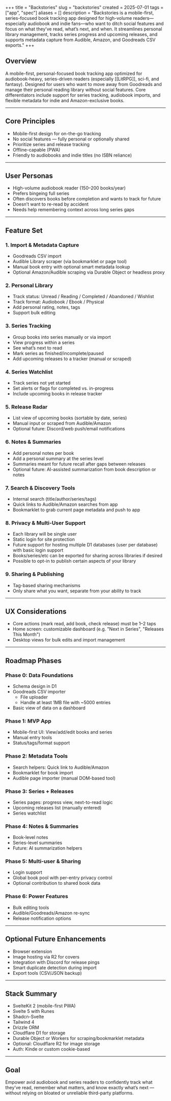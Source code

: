 +++
title = "Backstories"
slug = "backstories"
created = 2025-07-01
tags = ["app", "spec"]
aliases = []
description = "Backstories is a mobile-first, series-focused book tracking app designed for high-volume readers—especially audiobook and indie fans—who want to ditch social features and focus on what they’ve read, what’s next, and when. It streamlines personal library management, tracks series progress and upcoming releases, and supports metadata capture from Audible, Amazon, and Goodreads CSV exports."
+++

## Overview
A mobile-first, personal-focused book tracking app optimized for audiobook-heavy, series-driven readers (especially [[LitRPG]], sci-fi, and fantasy). Designed for users who want to move away from Goodreads and manage their personal reading library without social features. Core differentiators include support for series tracking, audiobook imports, and flexible metadata for indie and Amazon-exclusive books.

---

## Core Principles
- Mobile-first design for on-the-go tracking
- No social features — fully personal or optionally shared
- Prioritize series and release tracking
- Offline-capable (PWA)
- Friendly to audiobooks and indie titles (no ISBN reliance)

---

## User Personas
- High-volume audiobook reader (150–200 books/year)
- Prefers bingeing full series
- Often discovers books before completion and wants to track for future
- Doesn’t want to re-read by accident
- Needs help remembering context across long series gaps

---

## Feature Set

### 1. Import & Metadata Capture
- Goodreads CSV import
- Audible Library scraper (via bookmarklet or page tool)
- Manual book entry with optional smart metadata lookup
- Optional Amazon/Audible scraping via Durable Object or headless proxy

### 2. Personal Library
- Track status: Unread / Reading / Completed / Abandoned / Wishlist
- Track format: Audiobook / Ebook / Physical
- Add personal rating, notes, tags
- Support bulk editing

### 3. Series Tracking
- Group books into series manually or via import
- View progress within a series
- See what’s next to read
- Mark series as finished/incomplete/paused
- Add upcoming releases to a tracker (manual or scraped)

### 4. Series Watchlist
- Track series not yet started
- Set alerts or flags for completed vs. in-progress
- Include upcoming books in release tracker

### 5. Release Radar
- List view of upcoming books (sortable by date, series)
- Manual input or scraped from Audible/Amazon
- Optional future: Discord/web push/email notifications

### 6. Notes & Summaries
- Add personal notes per book
- Add a personal summary at the series level
- Summaries meant for future recall after gaps between releases
- Optional future: AI-assisted summarization from book description or notes

### 7. Search & Discovery Tools
- Internal search (title/author/series/tags)
- Quick links to Audible/Amazon searches from app
- Bookmarklet to grab current page metadata and push to app

### 8. Privacy & Multi-User Support
- Each library will be single user
- Static login for site protection
- Future support for hosting multiple D1 databases (user per database) with basic login support
- Books/series/etc can be exported for sharing across libraries if desired
- Possible to opt-in to publish certain aspects of your library

### 9. Sharing & Publishing
- Tag-based sharing mechanisms
- Only share what you want, separate from your ability to track

---

## UX Considerations
- Core actions (mark read, add book, check release) must be 1–2 taps
- Home screen: customizable dashboard (e.g. "Next in Series", "Releases This Month")
- Desktop views for bulk edits and import management

---

## Roadmap Phases

### Phase 0: Data Foundations
- Schema design in D1
- Goodreads CSV importer
	- File uploader
	- Handle at least 1MB file with ~5000 entries
- Basic view of data on a dashboard

### Phase 1: MVP App
- Mobile-first UI: View/add/edit books and series
- Manual entry tools
- Status/tags/format support

### Phase 2: Metadata Tools
- Search helpers: Quick link to Audible/Amazon
- Bookmarklet for book import
- Audible page importer (manual DOM-based tool)

### Phase 3: Series + Releases
- Series pages: progress view, next-to-read logic
- Upcoming releases list (manually entered)
- Series watchlist

### Phase 4: Notes & Summaries
- Book-level notes
- Series-level summaries
- Future: AI summarization helpers

### Phase 5: Multi-user & Sharing
- Login support
- Global book pool with per-entry privacy control
- Optional contribution to shared book data

### Phase 6: Power Features
- Bulk editing tools
- Audible/Goodreads/Amazon re-sync
- Release notification options

---

## Optional Future Enhancements
- Browser extension
- Image hosting via R2 for covers
- Integration with Discord for release pings
- Smart duplicate detection during import
- Export tools (CSV/JSON backup)

---

## Stack Summary
- SvelteKit 2 (mobile-first PWA)
- Svelte 5 with Runes
- Shadcn-Svelte
- Tailwind 4
- Drizzle ORM
- Cloudflare D1 for storage
- Durable Object or Workers for scraping/bookmarklet metadata
- Optional: Cloudflare R2 for image storage
- Auth: Kinde or custom cookie-based

---

## Goal
Empower avid audiobook and series readers to confidently track what they’ve read, remember what matters, and know exactly what’s next — without relying on bloated or unreliable third-party platforms.
